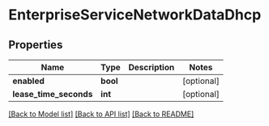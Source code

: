 # EnterpriseServiceNetworkDataDhcp

## Properties
Name | Type | Description | Notes
------------ | ------------- | ------------- | -------------
**enabled** | **bool** |  | [optional] 
**lease_time_seconds** | **int** |  | [optional] 

[[Back to Model list]](../README.md#documentation-for-models) [[Back to API list]](../README.md#documentation-for-api-endpoints) [[Back to README]](../README.md)


